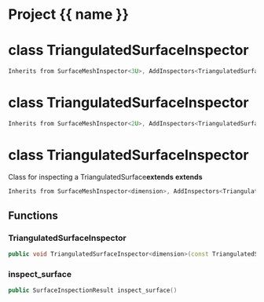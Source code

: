 <script setup>
import {useRoute} from 'vitepress'
const {path} = useRoute()
const tokens = path.split('/')
const words = tokens[2].split('-');
for (let i = 0; i < words.length; i++) {
    words[i] = words[i].charAt(0).toUpperCase() + words[i].slice(1);
    words[i] = words[i].replace('geode', 'Geode')
}
const name = words.join('-');
</script>
# Project {{ name }}

# class TriangulatedSurfaceInspector


```cpp
Inherits from SurfaceMeshInspector<3U>, AddInspectors<TriangulatedSurface<3U>, TriangulatedSurfaceIntersections<3U> >
```



# class TriangulatedSurfaceInspector


```cpp
Inherits from SurfaceMeshInspector<2U>, AddInspectors<TriangulatedSurface<2U>, TriangulatedSurfaceIntersections<2U> >
```



# class TriangulatedSurfaceInspector


 Class for inspecting a TriangulatedSurface**extends** **extends** 



```cpp
Inherits from SurfaceMeshInspector<dimension>, AddInspectors<TriangulatedSurface<dimension>, TriangulatedSurfaceIntersections<dimension> >
```



## Functions

### TriangulatedSurfaceInspector

```cpp
public void TriangulatedSurfaceInspector<dimension>(const TriangulatedSurface<dimension> & mesh)
```


### inspect_surface

```cpp
public SurfaceInspectionResult inspect_surface()
```





